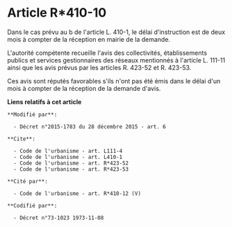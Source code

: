 # Article R*410-10

Dans le cas prévu au b de l'article L. 410-1, le délai d'instruction est de deux mois à compter de la réception en mairie de
la demande. 

L'autorité compétente recueille l'avis des collectivités, établissements publics et services gestionnaires des réseaux
mentionnés à l'article L. 111-11 ainsi que les avis prévus par les articles R. 423-52 et R. 423-53. 

Ces avis sont réputés favorables s'ils n'ont pas été émis dans le délai d'un mois à compter de la réception de la demande
d'avis.

**Liens relatifs à cet article**

	**Modifié par**:

	  - Décret n°2015-1783 du 28 décembre 2015 - art. 6

	**Cite**:

	  - Code de l'urbanisme - art. L111-4
	  - Code de l'urbanisme - art. L410-1
	  - Code de l'urbanisme - art. R*423-52
	  - Code de l'urbanisme - art. R*423-53

	**Cité par**:

	  - Code de l'urbanisme - art. R*410-12 (V)

	**Codifié par**:

	  - Décret n°73-1023 1973-11-08
